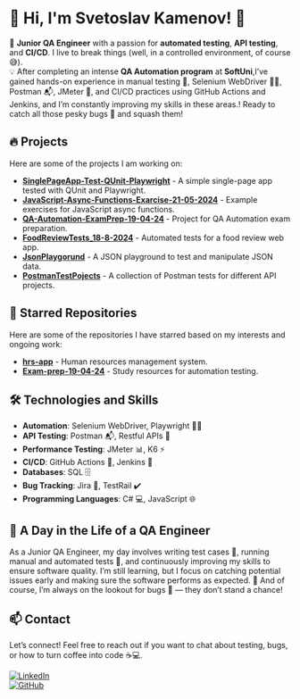 # 👋 Hi, I'm Svetoslav Kamenov! 🌟

🚀 **Junior QA Engineer** with a passion for **automated testing**, **API testing**, and **CI/CD**. I live to break things (well, in a controlled environment, of course 😅).  
💡 After completing an intense **QA Automation program** at **SoftUni**,I’ve gained hands-on experience in manual testing 📝, Selenium WebDriver 🧑‍💻, Postman 📬, JMeter 🚀, and CI/CD practices using GitHub Actions and Jenkins, and I’m constantly improving my skills in these areas.! Ready to catch all those pesky bugs 🐞 and squash them!

## 🔥 Projects

Here are some of the projects I am working on:

- [**SinglePageApp-Test-QUnit-Playwright**](https://github.com/cukoslav/SinglePageApp-Test-QUnit-Playwright) - A simple single-page app tested with QUnit and Playwright.
- [**JavaScript-Async-Functions-Exarcise-21-05-2024**](https://github.com/cukoslav/JavaScript-Async-Functions-Exarcise-21-05-2024) - Example exercises for JavaScript async functions.
- [**QA-Automation-ExamPrep-19-04-24**](https://github.com/cukoslav/QA-Automation-ExamPrep-19-04-24) - Project for QA Automation exam preparation.
- [**FoodReviewTests_18-8-2024**](https://github.com/cukoslav/FoodReviewTests_18-8-2024) - Automated tests for a food review web app.
- [**JsonPlaygorund**](https://github.com/cukoslav/JsonPlaygorund) - A JSON playground to test and manipulate JSON data.
- [**PostmanTestPojects**](https://github.com/cukoslav/PostmanTestPojects) - A collection of Postman tests for different API projects.

  
## 🌟 Starred Repositories

Here are some of the repositories I have starred based on my interests and ongoing work:

- [**hrs-app**](https://github.com/cukoslav/hrs-app) - Human resources management system.
- [**Exam-prep-19-04-24**](https://github.com/cukoslav/Exam-prep-19-04-24) - Study resources for automation testing.

## 🛠️ Technologies and Skills
- **Automation**: Selenium WebDriver, Playwright 🧑‍💻  
- **API Testing**: Postman 📬, Restful APIs 🔑  
- **Performance Testing**: JMeter 📊, K6 ⚡  
- **CI/CD**: GitHub Actions 🔄, Jenkins 🏃  
- **Databases**: SQL 🗄️  
- **Bug Tracking**: Jira 🐞, TestRail ✔️  
- **Programming Languages**: C# 💻, JavaScript 🌐  

## 🧠 A Day in the Life of a QA Engineer
As a Junior QA Engineer, my day involves writing test cases 📝, running manual and automated tests 🤖, and continuously improving my skills to ensure software quality. I’m still learning, but I focus on catching potential issues early and making sure the software performs as expected. 🌟
And of course, I’m always on the lookout for bugs 🐞 — they don’t stand a chance!

## 📫 Contact
Let’s connect! Feel free to reach out if you want to chat about testing, bugs, or how to turn coffee into code ☕💻.

[![LinkedIn](https://img.shields.io/badge/LinkedIn-%230077B5.svg?style=for-the-badge&logo=linkedin&logoColor=white)](https://www.linkedin.com/in/svetoslav-kamenov-a60a94350/)  
[![GitHub](https://img.shields.io/badge/GitHub-%2312100E.svg?style=for-the-badge&logo=github&logoColor=white)](https://github.com/cukoslav)

